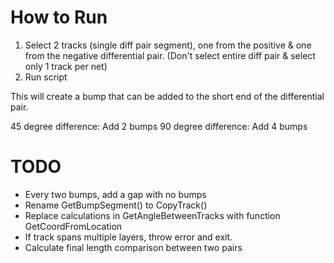 # How to Run
1. Select 2 tracks (single diff pair segment), one from the positive & one from the negative differential pair. (Don't select entire diff pair & select only 1 track per net)
2. Run script

This will create a bump that can be added to the short end of the differential pair.

45 degree difference: Add 2 bumps
90 degree difference: Add 4 bumps

# TODO
- Every two bumps, add a gap with no bumps
- Rename GetBumpSegment() to CopyTrack()
- Replace calculations in GetAngleBetweenTracks with function GetCoordFromLocation
- If track spans multiple layers, throw error and exit.
- Calculate final length comparison between two pairs